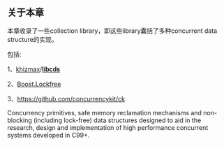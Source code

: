 ## 关于本章

本章收录了一些collection library，即这些library囊括了多种concurrent data structure的实现。

包括:

1、[khizmax](https://github.com/khizmax)/**[libcds](https://github.com/khizmax/libcds)**

2、[Boost.Lockfree](https://www.boost.org/doc/libs/1_66_0/doc/html/lockfree.html)

3、https://github.com/concurrencykit/ck

Concurrency primitives, safe memory reclamation mechanisms and non-blocking (including lock-free) data structures designed to aid in the research, design and implementation of high performance concurrent systems developed in C99+.